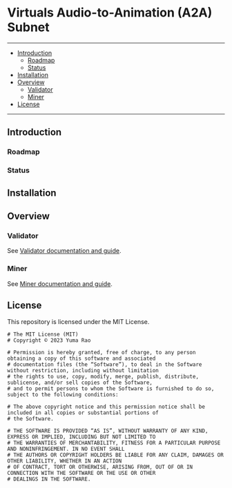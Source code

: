 # Virtuals Audio-to-Animation (A2A) Subnet

---
- [Introduction](#introduction)
  - [Roadmap](#roadmap)
  - [Status](#status)
- [Installation](#installation)
- [Overview]()
  - [Validator](#validator)
  - [Miner](#miner)
- [License](#license)
---

## Introduction


### Roadmap

### Status


## Installation


## Overview



### Validator
See [Validator documentation and guide](./docs/validator.md).

### Miner
See [Miner documentation and guide](./docs/miner.md).

## License
This repository is licensed under the MIT License.
```text
# The MIT License (MIT)
# Copyright © 2023 Yuma Rao

# Permission is hereby granted, free of charge, to any person obtaining a copy of this software and associated
# documentation files (the “Software”), to deal in the Software without restriction, including without limitation
# the rights to use, copy, modify, merge, publish, distribute, sublicense, and/or sell copies of the Software,
# and to permit persons to whom the Software is furnished to do so, subject to the following conditions:

# The above copyright notice and this permission notice shall be included in all copies or substantial portions of
# the Software.

# THE SOFTWARE IS PROVIDED “AS IS”, WITHOUT WARRANTY OF ANY KIND, EXPRESS OR IMPLIED, INCLUDING BUT NOT LIMITED TO
# THE WARRANTIES OF MERCHANTABILITY, FITNESS FOR A PARTICULAR PURPOSE AND NONINFRINGEMENT. IN NO EVENT SHALL
# THE AUTHORS OR COPYRIGHT HOLDERS BE LIABLE FOR ANY CLAIM, DAMAGES OR OTHER LIABILITY, WHETHER IN AN ACTION
# OF CONTRACT, TORT OR OTHERWISE, ARISING FROM, OUT OF OR IN CONNECTION WITH THE SOFTWARE OR THE USE OR OTHER
# DEALINGS IN THE SOFTWARE.
```
